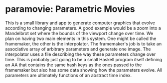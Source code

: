 # paramovie: Parametric Movies

This is a small library and app to generate computer graphics that evolve according to changing parameters. A good example would be a zoom into a Mandelbrot set where the bounds of the viewport change over time. We plan on having two main elements in this system. One might be called the framemaker, the other is the interpolator. The framemaker's job is to take an associative array of arbitrary parameters and generate one image. The interpolator uses a file describing the way these parameters change over time. This is probably just going to be a small Haskell program itself defining an AA that contains the same hash keys as the ones passed to the framemaker but also has some data showing how the parameters evolve. All parameters are ultimately functions of an abstract time index.

